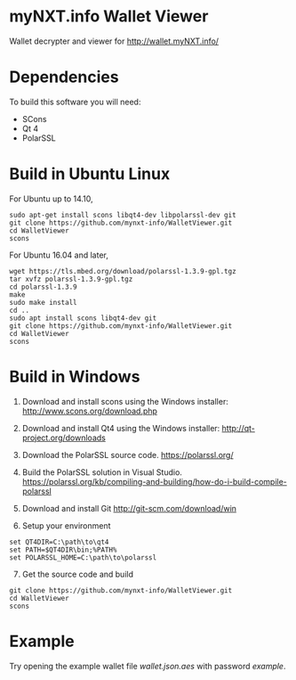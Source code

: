 myNXT.info Wallet Viewer
========================

Wallet decrypter and viewer for http://wallet.myNXT.info/

Dependencies
============
To build this software you will need:

  * SCons
  * Qt 4
  * PolarSSL

Build in Ubuntu Linux
=====================

For Ubuntu up to 14.10,

    sudo apt-get install scons libqt4-dev libpolarssl-dev git
    git clone https://github.com/mynxt-info/WalletViewer.git
    cd WalletViewer
    scons

For Ubuntu 16.04 and later,

    wget https://tls.mbed.org/download/polarssl-1.3.9-gpl.tgz
    tar xvfz polarssl-1.3.9-gpl.tgz
    cd polarssl-1.3.9
    make
    sudo make install
    cd ..
    sudo apt install scons libqt4-dev git
    git clone https://github.com/mynxt-info/WalletViewer.git
    cd WalletViewer
    scons

Build in Windows
================

  1. Download and install scons using the Windows installer:
    http://www.scons.org/download.php

  2. Download and install Qt4 using the Windows installer:
    http://qt-project.org/downloads

  3. Download the PolarSSL source code.
    https://polarssl.org/

  4. Build the PolarSSL solution in Visual Studio.
    https://polarssl.org/kb/compiling-and-building/how-do-i-build-compile-polarssl

  5. Download and install Git
    http://git-scm.com/download/win

  6. Setup your environment

    set QT4DIR=C:\path\to\qt4
    set PATH=$QT4DIR\bin;%PATH%
    set POLARSSL_HOME=C:\path\to\polarssl

  7. Get the source code and build

    git clone https://github.com/mynxt-info/WalletViewer.git
    cd WalletViewer
    scons

Example
=======

Try opening the example wallet file *wallet.json.aes* with password *example*.
